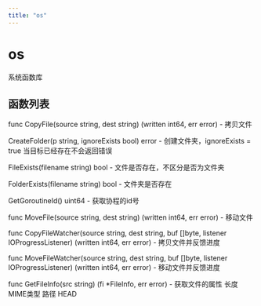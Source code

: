 ```yaml
---
title: "os"
---
```


# os

系统函数库

## 函数列表

func CopyFile(source string, dest string) (written int64, err error) - 拷贝文件

CreateFolder(p string, ignoreExists bool) error - 创建文件夹，ignoreExists = true 当目标已经存在不会返回错误

FileExists(filename string) bool - 文件是否存在，不区分是否为文件夹

FolderExists(filename string) bool - 文件夹是否存在

GetGoroutineId() uint64 - 获取协程的id号

func MoveFile(source string, dest string) (written int64, err error) - 移动文件

func CopyFileWatcher(source string, dest string, buf []byte, listener IOProgressListener) (written int64, err error) - 拷贝文件并反馈进度

func MoveFileWatcher(source string, dest string, buf []byte, listener IOProgressListener) (written int64, err error) - 移动文件并反馈进度

func GetFileInfo(src string) (fi *FileInfo, err error) - 获取文件的属性 长度 MIME类型 路径 HEAD 